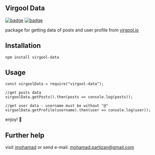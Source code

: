 ## Virgool Data
[![badge](https://img.shields.io/badge/npm-1.0-red.svg)](https://www.npmjs.com/package/nodedata)  [![badge](https://img.shields.io/badge/license-MIT-yellow.svg)](https://github.com/imohamad/nodejs-virgool-scraper/blob/master/LICENSE)

package for getting data of posts and user profile from [virgool.io](https://virgool.io)
## Installation
    npm install virgool-data
## Usage

    const virgoolData = require("virgool-data");
    
    //get posts data
    virgoolData.getPosts().then(posts => console.log(posts));
    
    //get user data - username must be without "@"
    virgoolData.getProfile(username).then(user => console.log(user));
enjoy! 🤘
    

## Further help

visit [imohamad](http://imohamad.ml) or send e-mail: [mohamad.partizan@gmail.com](mailto:mohamad.partizan@gmail.com)
